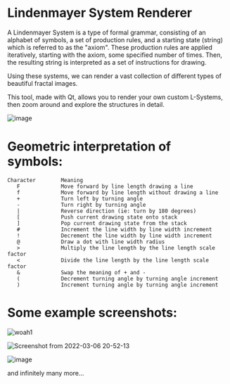 # Lindenmayer System Renderer

A Lindenmayer System is a type of formal grammar, consisting of an alphabet of symbols, a set of production rules, and a starting state (string) which is referred to as the "axiom". These production rules are applied iteratively, starting with the axiom, some specified number of times. Then, the resulting string is interpreted as a set of instructions for drawing. 

Using these systems, we can render a vast collection of different types of beautiful fractal images.

This tool, made with Qt, allows you to render your own custom L-Systems, then zoom around and explore the structures in detail.

![image](https://user-images.githubusercontent.com/43645849/156964882-408d6db4-6ba3-4f64-b2d6-3aefc590eafb.png)

# Geometric interpretation of symbols:
```
Character        Meaning
   F	         Move forward by line length drawing a line
   f	         Move forward by line length without drawing a line
   +	         Turn left by turning angle
   -	         Turn right by turning angle
   |	         Reverse direction (ie: turn by 180 degrees)
   [	         Push current drawing state onto stack
   ]	         Pop current drawing state from the stack
   #	         Increment the line width by line width increment
   !	         Decrement the line width by line width increment
   @	         Draw a dot with line width radius
   >	         Multiply the line length by the line length scale factor
   <	         Divide the line length by the line length scale factor
   &	         Swap the meaning of + and -
   (	         Decrement turning angle by turning angle increment
   )	         Increment turning angle by turning angle increment
```

# Some example screenshots:

![woah1](https://user-images.githubusercontent.com/43645849/156958006-e1ac5227-9fa2-4c1c-b0d1-3327682ecdd2.png)

![Screenshot from 2022-03-06 20-52-13](https://user-images.githubusercontent.com/43645849/156960699-bd093453-6c57-4bb2-998c-85e1d2c0efc3.png)

![image](https://user-images.githubusercontent.com/43645849/156961101-af5eb71f-48af-4930-b607-15949eb640a5.png)

and infinitely many more...
